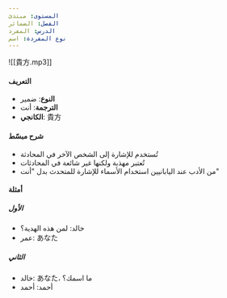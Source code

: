 ```yaml
---
المستوى: مبتدئ
الفصل: الضمائر
الدرس: المفرد
نوع المفردة: اسم
---
```


![[貴方.mp3]]

#### التعريف

- **النوع**: ضمير
- **الترجمة**: أنت
- **الكانجي**: 貴方

#### شرح مبسّط

- تُستخدم للإشارة إلى الشخص الآخر في المحادثة
- تُعتبر مهذبة ولكنها غير شائعة في المحادثات
- من الأدب عند اليابانيين استخدام الأسماء للإشارة للمتحدث بدل "أنت"

#### أمثلة

##### الأول

- خالد: لمن هذه الهدية؟
- عمر: あなた

##### الثاني

- خالد: あなた، ما اسمك؟
- أحمد: أحمد
